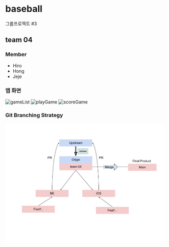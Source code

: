 # baseball
그룹프로젝트 #3

## team 04

### Member
- Hiro
- Hong
- Jeje

### 앱 화면
![gameList](https://user-images.githubusercontent.com/73683735/118576168-f3fe4d80-b7c2-11eb-8b4f-bc77748a9cbb.gif)
![playGame](https://user-images.githubusercontent.com/73683735/118576174-f6f93e00-b7c2-11eb-8c75-8c9e96db53ca.gif)
![scoreGame](https://user-images.githubusercontent.com/73683735/118576182-f8c30180-b7c2-11eb-977c-23d902280f90.gif)


### Git Branching Strategy
<img src="images/Git_Branching_Strategy.jpg" width="500"> 
